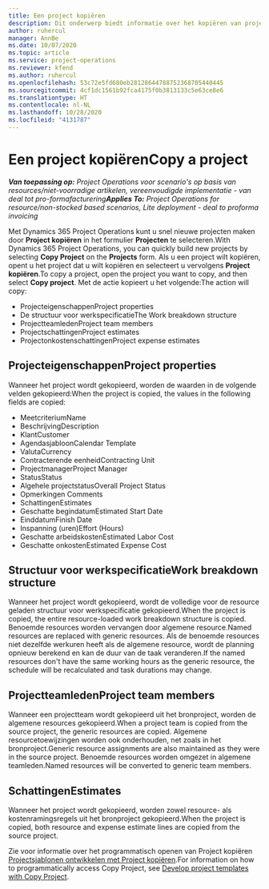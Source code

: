 ```yaml
---
title: Een project kopiëren
description: Dit onderwerp biedt informatie over het kopiëren van projecten in Dynamics 365 Project Operations.
author: ruhercul
manager: AnnBe
ms.date: 10/07/2020
ms.topic: article
ms.service: project-operations
ms.reviewer: kfend
ms.author: ruhercul
ms.openlocfilehash: 53c72e5fd680eb28128644788752368705440445
ms.sourcegitcommit: 4cf1dc1561b92fca4175f0b3813133c5e63ce8e6
ms.translationtype: HT
ms.contentlocale: nl-NL
ms.lasthandoff: 10/28/2020
ms.locfileid: "4131787"
---
```

# <a name="copy-a-project"></a><span data-ttu-id="4d324-103">Een project kopiëren</span><span class="sxs-lookup"><span data-stu-id="4d324-103">Copy a project</span></span>

<span data-ttu-id="4d324-104">_**Van toepassing op:** Project Operations voor scenario's op basis van resources/niet-voorradige artikelen, vereenvoudigde implementatie - van deal tot pro-formafacturering_</span><span class="sxs-lookup"><span data-stu-id="4d324-104">_**Applies To:** Project Operations for resource/non-stocked based scenarios, Lite deployment - deal to proforma invoicing_</span></span>

<span data-ttu-id="4d324-105">Met Dynamics 365 Project Operations kunt u snel nieuwe projecten maken door **Project kopiëren** in het formulier **Projecten** te selecteren.</span><span class="sxs-lookup"><span data-stu-id="4d324-105">With Dynamics 365 Project Operations, you can quickly build new projects by selecting **Copy Project** on the **Projects** form.</span></span> <span data-ttu-id="4d324-106">Als u een project wilt kopiëren, opent u het project dat u wilt kopiëren en selecteert u vervolgens **Project kopiëren**.</span><span class="sxs-lookup"><span data-stu-id="4d324-106">To copy a project, open the project you want to copy, and then select **Copy project**.</span></span> <span data-ttu-id="4d324-107">Met de actie kopieert u het volgende:</span><span class="sxs-lookup"><span data-stu-id="4d324-107">The action will copy:</span></span>

- <span data-ttu-id="4d324-108">Projecteigenschappen</span><span class="sxs-lookup"><span data-stu-id="4d324-108">Project properties</span></span>
- <span data-ttu-id="4d324-109">De structuur voor werkspecificatie</span><span class="sxs-lookup"><span data-stu-id="4d324-109">The Work breakdown structure</span></span>
- <span data-ttu-id="4d324-110">Projectteamleden</span><span class="sxs-lookup"><span data-stu-id="4d324-110">Project team members</span></span>
- <span data-ttu-id="4d324-111">Projectschattingen</span><span class="sxs-lookup"><span data-stu-id="4d324-111">Project estimates</span></span>
- <span data-ttu-id="4d324-112">Projectonkostenschattingen</span><span class="sxs-lookup"><span data-stu-id="4d324-112">Project expense estimates</span></span>

## <a name="project-properties"></a><span data-ttu-id="4d324-113">Projecteigenschappen</span><span class="sxs-lookup"><span data-stu-id="4d324-113">Project properties</span></span>

<span data-ttu-id="4d324-114">Wanneer het project wordt gekopieerd, worden de waarden in de volgende velden gekopieerd:</span><span class="sxs-lookup"><span data-stu-id="4d324-114">When the project is copied, the values in the following fields are copied:</span></span>

- <span data-ttu-id="4d324-115">Meetcriterium</span><span class="sxs-lookup"><span data-stu-id="4d324-115">Name</span></span>
- <span data-ttu-id="4d324-116">Beschrijving</span><span class="sxs-lookup"><span data-stu-id="4d324-116">Description</span></span>
- <span data-ttu-id="4d324-117">Klant</span><span class="sxs-lookup"><span data-stu-id="4d324-117">Customer</span></span>
- <span data-ttu-id="4d324-118">Agendasjabloon</span><span class="sxs-lookup"><span data-stu-id="4d324-118">Calendar Template</span></span>
- <span data-ttu-id="4d324-119">Valuta</span><span class="sxs-lookup"><span data-stu-id="4d324-119">Currency</span></span>
- <span data-ttu-id="4d324-120">Contracterende eenheid</span><span class="sxs-lookup"><span data-stu-id="4d324-120">Contracting Unit</span></span>
- <span data-ttu-id="4d324-121">Projectmanager</span><span class="sxs-lookup"><span data-stu-id="4d324-121">Project Manager</span></span>
- <span data-ttu-id="4d324-122">Status</span><span class="sxs-lookup"><span data-stu-id="4d324-122">Status</span></span>
- <span data-ttu-id="4d324-123">Algehele projectstatus</span><span class="sxs-lookup"><span data-stu-id="4d324-123">Overall Project Status</span></span>
- <span data-ttu-id="4d324-124">Opmerkingen </span><span class="sxs-lookup"><span data-stu-id="4d324-124">Comments</span></span>
- <span data-ttu-id="4d324-125">Schattingen</span><span class="sxs-lookup"><span data-stu-id="4d324-125">Estimates</span></span>
- <span data-ttu-id="4d324-126">Geschatte begindatum</span><span class="sxs-lookup"><span data-stu-id="4d324-126">Estimated Start Date</span></span>
- <span data-ttu-id="4d324-127">Einddatum</span><span class="sxs-lookup"><span data-stu-id="4d324-127">Finish Date</span></span>
- <span data-ttu-id="4d324-128">Inspanning (uren)</span><span class="sxs-lookup"><span data-stu-id="4d324-128">Effort (Hours)</span></span>
- <span data-ttu-id="4d324-129">Geschatte arbeidskosten</span><span class="sxs-lookup"><span data-stu-id="4d324-129">Estimated Labor Cost</span></span>
- <span data-ttu-id="4d324-130">Geschatte onkosten</span><span class="sxs-lookup"><span data-stu-id="4d324-130">Estimated Expense Cost</span></span>

## <a name="work-breakdown-structure"></a><span data-ttu-id="4d324-131">Structuur voor werkspecificatie</span><span class="sxs-lookup"><span data-stu-id="4d324-131">Work breakdown structure</span></span>

<span data-ttu-id="4d324-132">Wanneer het project wordt gekopieerd, wordt de volledige voor de resource geladen structuur voor werkspecificatie gekopieerd.</span><span class="sxs-lookup"><span data-stu-id="4d324-132">When the project is copied, the entire resource-loaded work breakdown structure is copied.</span></span> <span data-ttu-id="4d324-133">Benoemde resources worden vervangen door algemene resource.</span><span class="sxs-lookup"><span data-stu-id="4d324-133">Named resources are replaced with generic resources.</span></span> <span data-ttu-id="4d324-134">Als de benoemde resources niet dezelfde werkuren heeft als de algemene resource, wordt de planning opnieuw berekend en kan de duur van de taak veranderen.</span><span class="sxs-lookup"><span data-stu-id="4d324-134">If the named resources don't have the same working hours as the generic resource, the schedule will be recalculated and task durations may change.</span></span>

## <a name="project-team-members"></a><span data-ttu-id="4d324-135">Projectteamleden</span><span class="sxs-lookup"><span data-stu-id="4d324-135">Project team members</span></span>

<span data-ttu-id="4d324-136">Wanneer een projectteam wordt gekopieerd uit het bronproject, worden de algemene resources gekopieerd.</span><span class="sxs-lookup"><span data-stu-id="4d324-136">When a project team is copied from the source project, the generic resources are copied.</span></span> <span data-ttu-id="4d324-137">Algemene resourcetoewijzingen worden ook onderhouden, net zoals in het bronproject.</span><span class="sxs-lookup"><span data-stu-id="4d324-137">Generic resource assignments are also maintained as they were in the source project.</span></span> <span data-ttu-id="4d324-138">Benoemde resources worden omgezet in algemene teamleden.</span><span class="sxs-lookup"><span data-stu-id="4d324-138">Named resources will be converted to generic team members.</span></span>

## <a name="estimates"></a><span data-ttu-id="4d324-139">Schattingen</span><span class="sxs-lookup"><span data-stu-id="4d324-139">Estimates</span></span>

<span data-ttu-id="4d324-140">Wanneer het project wordt gekopieerd, worden zowel resource- als kostenramingsregels uit het bronproject gekopieerd.</span><span class="sxs-lookup"><span data-stu-id="4d324-140">When the project is copied, both resource and expense estimate lines are copied from the source project.</span></span> 

<span data-ttu-id="4d324-141">Zie voor informatie over het programmatisch openen van Project kopiëren [Projectsjablonen ontwikkelen met Project kopiëren](dev-copy-project.md).</span><span class="sxs-lookup"><span data-stu-id="4d324-141">For information on how to programmatically access Copy Project, see [Develop project templates with Copy Project](dev-copy-project.md).</span></span>
